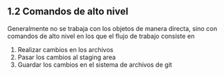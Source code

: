 ## 1.2 Comandos de alto nivel

Generalmente no se trabaja con los objetos de manera directa, sino con
comandos de alto nivel en los que el flujo de trabajo consiste en

1.  Realizar cambios en los archivos
2.  Pasar los cambios al staging area
3.  Guardar los cambios en el sistema de archivos de git

